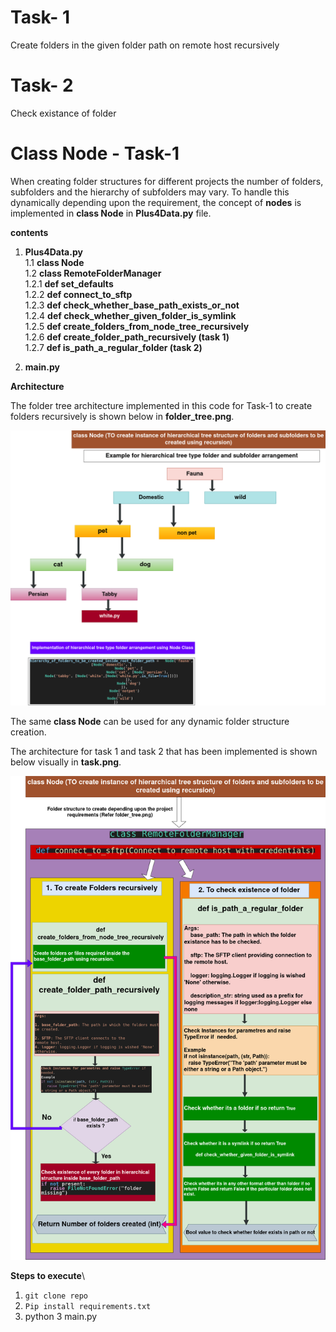 # Task- 1
Create folders in the given folder path on remote host recursively

# Task- 2
Check existance of folder

# Class Node - Task-1
When creating folder structures for different projects the number of folders, subfolders and the hierarchy of subfolders may vary. To handle this
dynamically depending upon the requirement, the concept of **nodes** is implemented in **class Node** in **Plus4Data.py** file.

**contents**
1. **Plus4Data.py**\
   1.1 **class Node**\
   1.2 **class RemoteFolderManager**\
      1.2.1 **def set_defaults**\
      1.2.2 **def connect_to_sftp**\
      1.2.3 **def check_whether_base_path_exists_or_not**\
      1.2.4 **def check_whether_given_folder_is_symlink**\
      1.2.5 **def create_folders_from_node_tree_recursively**\
      1.2.6 **def create_folder_path_recursively (task 1)**\
      1.2.7 **def is_path_a_regular_folder (task 2)**

2. **main.py**



**Architecture**   

The folder tree architecture implemented in this code for Task-1 to create folders recursively is shown below in **folder_tree.png**.

<div style="text-align: center;">
  <img src="./folder_tree.png" alt="Alt text" width="550"/>
</div>

The same **class Node** can be used for any dynamic folder structure creation.

The architecture for task 1 and task 2 that has been implemented is shown  below visually in **task.png**.

<div style="text-align: center;">
  <img src="./task.png" alt="Alt text" width="550"/>
</div>

**Steps to execute**\
1. `git clone repo`
2. `Pip install requirements.txt`
3. python 3 main.py

